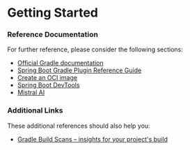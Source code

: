 # Getting Started

### Reference Documentation
For further reference, please consider the following sections:

* [Official Gradle documentation](https://docs.gradle.org)
* [Spring Boot Gradle Plugin Reference Guide](https://docs.spring.io/spring-boot/3.3.4/gradle-plugin)
* [Create an OCI image](https://docs.spring.io/spring-boot/3.3.4/gradle-plugin/packaging-oci-image.html)
* [Spring Boot DevTools](https://docs.spring.io/spring-boot/docs/3.3.4/reference/htmlsingle/index.html#using.devtools)
* [Mistral AI](https://docs.spring.io/spring-ai/reference/api/clients/mistralai-chat.html)

### Additional Links
These additional references should also help you:

* [Gradle Build Scans – insights for your project's build](https://scans.gradle.com#gradle)

